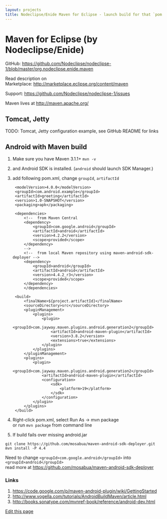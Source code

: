 ```yaml
---
layout: projects
title: Nodeclipse/Enide Maven for Eclipse - launch build for that `pom.xml`
---
```


# Maven for Eclipse (by Nodeclipse/Enide)

<p></p>

GitHub: <https://github.com/Nodeclipse/nodeclipse-1/blob/master/org.nodeclipse.enide.maven> 

Read description on  
Marketplace: <http://marketplace.eclipse.org/content/maven>

Support: <https://github.com/Nodeclipse/nodeclipse-1/issues>

Maven lives at <http://maven.apache.org/>

## Tomcat, Jetty

TODO: Tomcat, Jetty configuration example, see GitHub README for links

## Android with Maven build

1. Make sure you have Maven 3.1.1+ `mvn -v`
2. and Android SDK is installed. (`android` should launch SDK Manager.)
3. add following pom.xml, change `groupId`, `artifactId`

	<?xml version="1.0" encoding="UTF-8"?>
	<project xmlns="http://maven.apache.org/POM/4.0.0" xmlns:xsi="http://www.w3.org/2001/XMLSchema-instance" 
	    xsi:schemaLocation="http://maven.apache.org/POM/4.0.0 http://maven.apache.org/maven-v4_0_0.xsd">
	
	    <modelVersion>4.0.0</modelVersion>
	    <groupId>com.android.example</groupId>
	    <artifactId>greeting</artifactId>
	    <version>1.0-SNAPSHOT</version>
	    <packaging>apk</packaging>
	
	    <dependencies>
	        <!--  from Maven Central
	        <dependency>
	            <groupId>com.google.android</groupId>
	            <artifactId>android</artifactId>
	            <version>4.2.2</version>
	            <scope>provided</scope>
	        </dependency>
	        -->
	        <!--  from local Maven repository using maven-android-sdk-deployer -->
	        <dependency>
	            <groupId>android</groupId>
	            <artifactId>android</artifactId>
	            <version>4.4.2_r3</version>
	            <scope>provided</scope>
	        </dependency>
	        </dependencies>
	
	    <build>
	        <finalName>${project.artifactId}</finalName>
	        <sourceDirectory>src</sourceDirectory>
	        <pluginManagement>
	            <plugins>
	                <plugin>
	                    <groupId>com.jayway.maven.plugins.android.generation2</groupId>
	                    <artifactId>android-maven-plugin</artifactId>
	                    <version>3.8.2</version>
	                    <extensions>true</extensions>
	                </plugin>
	            </plugins>
	        </pluginManagement>
	        <plugins>
	            <plugin>
	                <groupId>com.jayway.maven.plugins.android.generation2</groupId>
	                <artifactId>android-maven-plugin</artifactId>
	                <configuration>
	                    <sdk>
	                        <platform>19</platform>
	                    </sdk>
	                </configuration>
	            </plugin>
	        </plugins>
	    </build>
	</project>
	 
4. Right-click pom.xml, select Run As -> mvn package  
or run `mvn package` from command line
5. If build fails over missing android.jar

``` 
git clone https://github.com/mosabua/maven-android-sdk-deployer.git
mvn install -P 4.4
```

Need to change `<groupId>com.google.android</groupId>` into `<groupId>android</groupId>`  
read more at <https://github.com/mosabua/maven-android-sdk-deployer>

### Links

1. <https://code.google.com/p/maven-android-plugin/wiki/GettingStarted>
2. <http://www.vogella.com/tutorials/AndroidBuildMaven/article.html>
3. <http://books.sonatype.com/mvnref-book/reference/android-dev.html>

[Edit this page](https://github.com/Nodeclipse/www.nodeclipse.org/blob/gh-pages/projects/maven.md)
